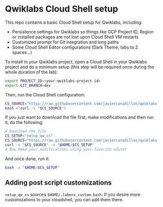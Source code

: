 # Qwiklabs Cloud Shell setup

This repo contains a basic Cloud Shell setup for Qwiklabs, including:

- Persistence settings for Qwiklabs so things like GCP Project ID, Region or installed packages are not lost upon Cloud Shell VM restarts
- Customized prompt for Git integration and long paths
- Some Cloud Shell Editor configurations (Dark Theme, tabs to 2 spaces...)

To install in your Qwiklabs project, open a Cloud Shell in your Qwiklabs project and do a minimum setup (this step will be required once during the whole duration of the lab):

```bash
export PROJECT_ID=<your-qwiklabs-project-id>
export GIT_BRANCH=dev
```

Then, run the Cloud Shell configuration:

```bash
CS_SOURCE="https://raw.githubusercontent.com/javiercanadillas/qwiklabs-cloudshell-setup/${GIT_BRANCH:-main}/setup_qw_cs"
bash <(curl -s "$CS_SOURCE")
```

If you just want to download the file first, make modifications and then run it, do the following:

```bash
# Download the file
CS_SETUP="setup_qw_cs"
CS_SOURCE="https://raw.githubusercontent.com/javiercanadillas/qwiklabs-cloudshell-setup/${GIT_BRANCH:-main}/$CS_SETUP"
curl -s "$CS_SOURCE" -o "$HOME/$CS_SETUP"
# Now Make your modifications using your favorite editor
```

And once done, run it:

```bash
bash -x "$HOME/$CS_SETUP"
```

## Adding post script customizations

`setup_qw_cs` sources `$HOME/.labenv_custom.bash`. If you desire more customizations to your cloudshell, you can add them there.

